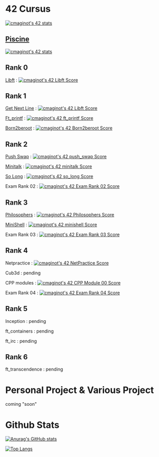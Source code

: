 # 42 Cursus

[![cmaginot's 42 stats](https://badge42.vercel.app/api/v2/cl1s5sord008509mlo7xr33zy/stats?cursusId=21&coalitionId=45)](https://github.com/JaeSeoKim/badge42)

## [Piscine](https://github.com/Freya-Tenebrae/PiscineC)

[![cmaginot's 42 stats](https://badge42.vercel.app/api/v2/cl1s5sord008509mlo7xr33zy/stats?cursusId=9&coalitionId=piscine)](https://github.com/JaeSeoKim/badge42)

## Rank 0

[Libft](https://github.com/Freya-Tenebrae/libft) : [![cmaginot's 42 Libft Score](https://badge42.vercel.app/api/v2/cl1s5sord008509mlo7xr33zy/project/2177403)](https://github.com/JaeSeoKim/badge42)

## Rank 1

[Get Next Line](https://github.com/Freya-Tenebrae/Get_next_line) : [![cmaginot's 42 Libft Score](https://badge42.vercel.app/api/v2/cl1s5sord008509mlo7xr33zy/project/2177403)](https://github.com/JaeSeoKim/badge42)

[Ft_printf](https://github.com/Freya-Tenebrae/ft_printf) : [![cmaginot's 42 ft_printf Score](https://badge42.vercel.app/api/v2/cl1s5sord008509mlo7xr33zy/project/2188987)](https://github.com/JaeSeoKim/badge42)

[Born2beroot](https://github.com/Freya-Tenebrae/Born2beroot) : [![cmaginot's 42 Born2beroot Score](https://badge42.vercel.app/api/v2/cl1s5sord008509mlo7xr33zy/project/2188990)](https://github.com/JaeSeoKim/badge42)

## Rank 2

[Push Swap](https://github.com/Freya-Tenebrae/Push_Swap) : [![cmaginot's 42 push_swap Score](https://badge42.vercel.app/api/v2/cl1s5sord008509mlo7xr33zy/project/2342856)](https://github.com/JaeSeoKim/badge42)

[Minitalk](https://github.com/Freya-Tenebrae/Minitalk) : [![cmaginot's 42 minitalk Score](https://badge42.vercel.app/api/v2/cl1s5sord008509mlo7xr33zy/project/2342857)](https://github.com/JaeSeoKim/badge42)

[So Long](https://github.com/Freya-Tenebrae/So_Long) : [![cmaginot's 42 so_long Score](https://badge42.vercel.app/api/v2/cl1s5sord008509mlo7xr33zy/project/2342860)](https://github.com/JaeSeoKim/badge42)

Exam Rank 02 : [![cmaginot's 42 Exam Rank 02 Score](https://badge42.vercel.app/api/v2/cl1s5sord008509mlo7xr33zy/project/2342858)](https://github.com/JaeSeoKim/badge42)

## Rank 3

[Philosophers](https://github.com/Freya-Tenebrae/Philosopher) : [![cmaginot's 42 Philosophers Score](https://badge42.vercel.app/api/v2/cl1s5sord008509mlo7xr33zy/project/2409100)](https://github.com/JaeSeoKim/badge42)

[MiniShell](https://github.com/Freya-Tenebrae/MiniShell) : [![cmaginot's 42 minishell Score](https://badge42.vercel.app/api/v2/cl1s5sord008509mlo7xr33zy/project/2409102)](https://github.com/JaeSeoKim/badge42)

Exam Rank 03 : [![cmaginot's 42 Exam Rank 03 Score](https://badge42.vercel.app/api/v2/cl1s5sord008509mlo7xr33zy/project/2409101)](https://github.com/JaeSeoKim/badge42)

## Rank 4

Netpractice : [![cmaginot's 42 NetPractice Score](https://badge42.vercel.app/api/v2/cl1s5sord008509mlo7xr33zy/project/2576716)](https://github.com/JaeSeoKim/badge42)

Cub3d : pending

CPP modules : [![cmaginot's 42 CPP Module 00 Score](https://badge42.vercel.app/api/v2/cl1s5sord008509mlo7xr33zy/project/2576718)](https://github.com/JaeSeoKim/badge42)

Exam Rank 04 : [![cmaginot's 42 Exam Rank 04 Score](https://badge42.vercel.app/api/v2/cl1s5sord008509mlo7xr33zy/project/2576719)](https://github.com/JaeSeoKim/badge42)

## Rank 5

Inception : pending

ft_containers : pending

ft_irc : pending

## Rank 6

ft_transcendence : pending

# Personal Project & Various Project

coming "soon"

# Github Stats

[![Anurag's GitHub stats](https://github-readme-stats.vercel.app/api?username=Freya-Tenebrae&show_icons=true&include_all_commits=true&theme=tokyonight)](https://github.com/anuraghazra/github-readme-stats)

[![Top Langs](https://github-readme-stats.vercel.app/api/top-langs/?username=Freya-Tenebrae&layout=compact&show_icons=true&theme=tokyonight)](https://github.com/anuraghazra/github-readme-stats)
